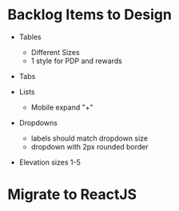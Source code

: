 # Backlog Items to Design

- Tables
  - Different Sizes
  - 1 style for PDP and rewards

- Tabs

- Lists
  - Mobile expand "+"

- Dropdowns
  - labels should match dropdown size
  - dropdown with 2px rounded border

- Elevation sizes 1-5

# Migrate to ReactJS